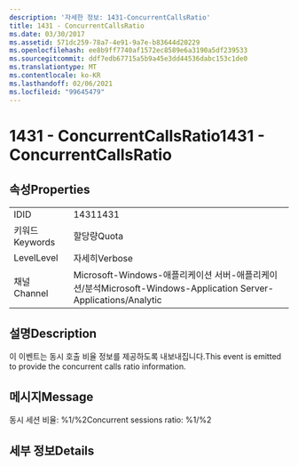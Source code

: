 ```yaml
---
description: '자세한 정보: 1431-ConcurrentCallsRatio'
title: 1431 - ConcurrentCallsRatio
ms.date: 03/30/2017
ms.assetid: 571dc259-78a7-4e91-9a7e-b83644d20229
ms.openlocfilehash: ee8b9ff7740af1572ec8589e6a3190a5df239533
ms.sourcegitcommit: ddf7edb67715a5b9a45e3dd44536dabc153c1de0
ms.translationtype: MT
ms.contentlocale: ko-KR
ms.lasthandoff: 02/06/2021
ms.locfileid: "99645479"
---
```

# <a name="1431---concurrentcallsratio"></a><span data-ttu-id="05912-103">1431 - ConcurrentCallsRatio</span><span class="sxs-lookup"><span data-stu-id="05912-103">1431 - ConcurrentCallsRatio</span></span>

## <a name="properties"></a><span data-ttu-id="05912-104">속성</span><span class="sxs-lookup"><span data-stu-id="05912-104">Properties</span></span>  
  
|||  
|-|-|  
|<span data-ttu-id="05912-105">ID</span><span class="sxs-lookup"><span data-stu-id="05912-105">ID</span></span>|<span data-ttu-id="05912-106">1431</span><span class="sxs-lookup"><span data-stu-id="05912-106">1431</span></span>|  
|<span data-ttu-id="05912-107">키워드</span><span class="sxs-lookup"><span data-stu-id="05912-107">Keywords</span></span>|<span data-ttu-id="05912-108">할당량</span><span class="sxs-lookup"><span data-stu-id="05912-108">Quota</span></span>|  
|<span data-ttu-id="05912-109">Level</span><span class="sxs-lookup"><span data-stu-id="05912-109">Level</span></span>|<span data-ttu-id="05912-110">자세히</span><span class="sxs-lookup"><span data-stu-id="05912-110">Verbose</span></span>|  
|<span data-ttu-id="05912-111">채널</span><span class="sxs-lookup"><span data-stu-id="05912-111">Channel</span></span>|<span data-ttu-id="05912-112">Microsoft-Windows-애플리케이션 서버-애플리케이션/분석</span><span class="sxs-lookup"><span data-stu-id="05912-112">Microsoft-Windows-Application Server-Applications/Analytic</span></span>|  
  
## <a name="description"></a><span data-ttu-id="05912-113">설명</span><span class="sxs-lookup"><span data-stu-id="05912-113">Description</span></span>  

 <span data-ttu-id="05912-114">이 이벤트는 동시 호출 비율 정보를 제공하도록 내보내집니다.</span><span class="sxs-lookup"><span data-stu-id="05912-114">This event is emitted to provide the concurrent calls ratio information.</span></span>  
  
## <a name="message"></a><span data-ttu-id="05912-115">메시지</span><span class="sxs-lookup"><span data-stu-id="05912-115">Message</span></span>  

 <span data-ttu-id="05912-116">동시 세션 비율: %1/%2</span><span class="sxs-lookup"><span data-stu-id="05912-116">Concurrent sessions ratio: %1/%2</span></span>  
  
## <a name="details"></a><span data-ttu-id="05912-117">세부 정보</span><span class="sxs-lookup"><span data-stu-id="05912-117">Details</span></span>
